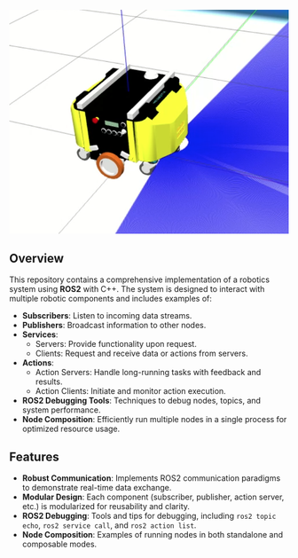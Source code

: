 ![Robot Image](neobotix-mp400.png)

## Overview

This repository contains a comprehensive implementation of a robotics system using **ROS2** with C++. The system is designed to interact with multiple robotic components and includes examples of:

- **Subscribers**: Listen to incoming data streams.
- **Publishers**: Broadcast information to other nodes.
- **Services**:
  - Servers: Provide functionality upon request.
  - Clients: Request and receive data or actions from servers.
- **Actions**:
  - Action Servers: Handle long-running tasks with feedback and results.
  - Action Clients: Initiate and monitor action execution.
- **ROS2 Debugging Tools**: Techniques to debug nodes, topics, and system performance.
- **Node Composition**: Efficiently run multiple nodes in a single process for optimized resource usage.

## Features

- **Robust Communication**: Implements ROS2 communication paradigms to demonstrate real-time data exchange.
- **Modular Design**: Each component (subscriber, publisher, action server, etc.) is modularized for reusability and clarity.
- **ROS2 Debugging**: Tools and tips for debugging, including `ros2 topic echo`, `ros2 service call`, and `ros2 action list`.
- **Node Composition**: Examples of running nodes in both standalone and composable modes.
